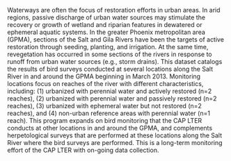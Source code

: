 Waterways are often the focus of restoration efforts in urban areas. In arid regions, passive discharge of urban water sources may stimulate the recovery or growth of wetland and riparian features in dewatered or ephemeral aquatic systems. In the greater Phoenix metropolitan area (GPMA), sections of the Salt and Gila Rivers have been the targets of active restoration through seeding, planting, and irrigation. At the same time, revegetation has occurred in some sections of the rivers in response to runoff from urban water sources (e.g., storm drains). This dataset catalogs the results of bird surveys conducted at several locations along the Salt River in and around the GPMA beginning in March 2013. Monitoring locations focus on reaches of the river with different characteristics, including: (1) urbanized with perennial water and actively restored (n=2 reaches), (2) urbanized with perennial water and passively restored (n=2 reaches), (3) urbanized with ephemeral water but not restored (n=2 reaches), and (4) non-urban reference areas with perennial water (n=1 reach). This program expands on bird monitoring that the CAP LTER conducts at other locations in and around the GPMA, and complements herpetological surveys that are performed at these locations along the Salt River where the bird surveys are performed. This is a long-term monitoring effort of the CAP LTER with on-going data collection.
